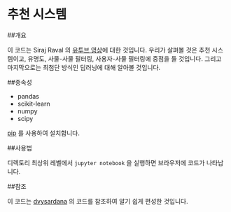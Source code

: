 # 추천 시스템


##개요

이 코드는 Siraj Raval 의 [유투브 영상](https://youtu.be/18adykNGhHU)에 대한 것입니다. 우리가 살펴볼 것은 추천 시스템이고, 유명도, 사물-사물 필터링, 사용자-사물 필터링에 중점을 둘 것입니다. 그리고 마지막으로는 최첨단 방식인 딥러닝에 대해 알아볼 것입니다.


##종속성

* pandas
* scikit-learn
* numpy
* scipy

[pip](https://pip.pypa.io/en/stable/) 를 사용하여 설치합니다. 


##사용법

디렉토리 최상위 레벨에서 `jupyter notebook` 을 실행하면 브라우저에 코드가 나타납니다.

##참조

이 코드는 [dvysardana](https://github.com/dvysardana) 의 코드를 참조하여 알기 쉽게 편성한 것입니다. 
